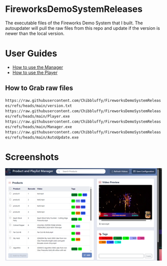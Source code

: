 # FireworksDemoSystemReleases
The executable files of the Fireworks Demo System that I built.
The autoupdater will pull the raw files from this repo and update if the version is newer than the local version.

# User Guides
- [How to use the Manager](ManagerUserGuide.md)
- [How to use the Player](PlayerUserGuide.md)

## How to Grab raw files
`https://raw.githubusercontent.com/Chibbluffy/FireworksDemoSystemReleases/refs/heads/main/version.txt`
`https://raw.githubusercontent.com/Chibbluffy/FireworksDemoSystemReleases/refs/heads/main/Player.exe`
`https://raw.githubusercontent.com/Chibbluffy/FireworksDemoSystemReleases/refs/heads/main/Manager.exe`
`https://raw.githubusercontent.com/Chibbluffy/FireworksDemoSystemReleases/refs/heads/main/AutoUpdate.exe`

# Screenshots
![](ManagerImages/UsingTagsFull.png)
